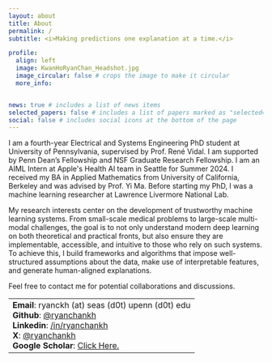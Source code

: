 ```yaml
---
layout: about
title: About
permalink: /
subtitle: <i>Making predictions one explanation at a time.</i>

profile:
  align: left
  image: KwanHoRyanChan_Headshot.jpg
  image_circular: false # crops the image to make it circular
  more_info:


news: true # includes a list of news items
selected_papers: false # includes a list of papers marked as "selected={true}"
social: false # includes social icons at the bottom of the page
---
```


I am a fourth-year Electrical and Systems Engineering PhD student at University of Pennsylvania, supervised by Prof. René Vidal. I am supported by Penn Dean’s Fellowship and NSF Graduate Research Fellowship. I am an AIML Intern at Apple's Health AI team in Seattle for Summer 2024. I received my BA in Applied Mathematics from University of California, Berkeley and was advised by Prof. Yi Ma. Before starting my PhD, I was a machine learning researcher at Lawrence Livermore National Lab. 

My research interests center on the development of trustworthy machine learning systems. From small-scale medical problems to large-scale multi-modal challenges, the goal is to not only understand modern deep learning on both theoretical and practical fronts, but also ensure they are implementable, accessible, and intuitive to those who rely on such systems. To achieve this, I build frameworks and algorithms that impose well-structured assumptions about the data, make use of interpretable features, and generate human-aligned explanations. 

Feel free to contact me for potential collaborations and discussions. 

<table>
  <tr>
    <td>
      <strong>Email</strong>: ryanckh (at) seas (d0t) upenn (d0t) edu<br>
      <strong>Github</strong>: <a href="https://www.github.com/ryanchankh">@ryanchankh</a> <br>
      <strong>Linkedin</strong>: <a href="https://www.linkedin.com/in/ryanchankh">/in/ryanchankh</a> <br>
      <strong>X</strong>: <a href="https://twitter.com/ryanchankh">@ryanchankh</a> <br>
      <strong>Google Scholar</strong>: <a href="https://scholar.google.com/citations?user=DBXWBqcAAAAJ&hl=en">Click Here.</a><br>
    </td>
  </tr>
</table>
